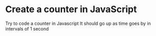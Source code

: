 # Create a counter in JavaScript
Try to code a counter in Javascript It should go up as time goes by in intervals of 1 second